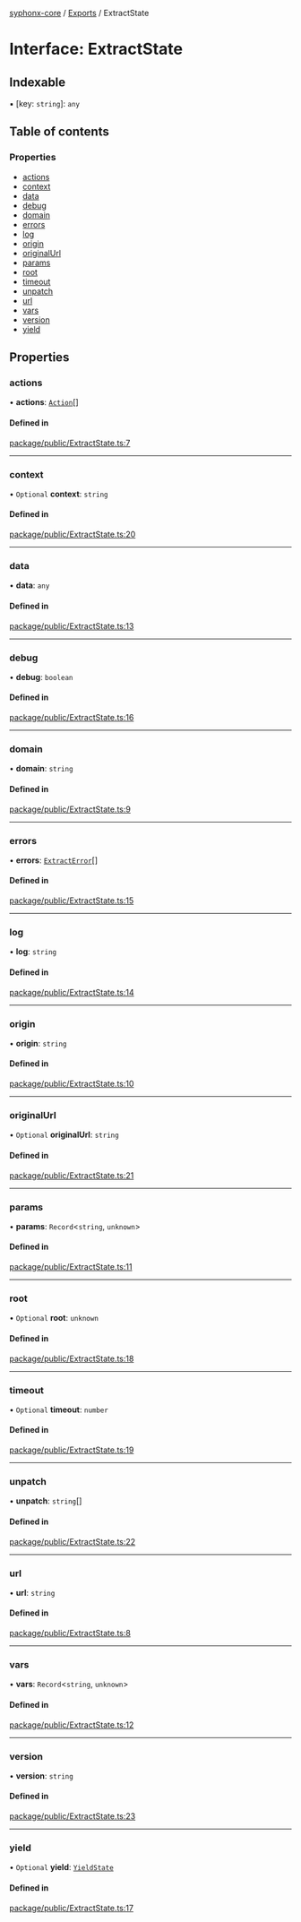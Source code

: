 [syphonx-core](../README.md) / [Exports](../modules.md) / ExtractState

# Interface: ExtractState

## Indexable

▪ [key: `string`]: `any`

## Table of contents

### Properties

- [actions](ExtractState.md#actions)
- [context](ExtractState.md#context)
- [data](ExtractState.md#data)
- [debug](ExtractState.md#debug)
- [domain](ExtractState.md#domain)
- [errors](ExtractState.md#errors)
- [log](ExtractState.md#log)
- [origin](ExtractState.md#origin)
- [originalUrl](ExtractState.md#originalurl)
- [params](ExtractState.md#params)
- [root](ExtractState.md#root)
- [timeout](ExtractState.md#timeout)
- [unpatch](ExtractState.md#unpatch)
- [url](ExtractState.md#url)
- [vars](ExtractState.md#vars)
- [version](ExtractState.md#version)
- [yield](ExtractState.md#yield)

## Properties

### actions

• **actions**: [`Action`](../modules.md#action)[]

#### Defined in

[package/public/ExtractState.ts:7](https://github.com/dtempx/syphonx-core/blob/4b1bb7c/package/public/ExtractState.ts#L7)

___

### context

• `Optional` **context**: `string`

#### Defined in

[package/public/ExtractState.ts:20](https://github.com/dtempx/syphonx-core/blob/4b1bb7c/package/public/ExtractState.ts#L20)

___

### data

• **data**: `any`

#### Defined in

[package/public/ExtractState.ts:13](https://github.com/dtempx/syphonx-core/blob/4b1bb7c/package/public/ExtractState.ts#L13)

___

### debug

• **debug**: `boolean`

#### Defined in

[package/public/ExtractState.ts:16](https://github.com/dtempx/syphonx-core/blob/4b1bb7c/package/public/ExtractState.ts#L16)

___

### domain

• **domain**: `string`

#### Defined in

[package/public/ExtractState.ts:9](https://github.com/dtempx/syphonx-core/blob/4b1bb7c/package/public/ExtractState.ts#L9)

___

### errors

• **errors**: [`ExtractError`](ExtractError.md)[]

#### Defined in

[package/public/ExtractState.ts:15](https://github.com/dtempx/syphonx-core/blob/4b1bb7c/package/public/ExtractState.ts#L15)

___

### log

• **log**: `string`

#### Defined in

[package/public/ExtractState.ts:14](https://github.com/dtempx/syphonx-core/blob/4b1bb7c/package/public/ExtractState.ts#L14)

___

### origin

• **origin**: `string`

#### Defined in

[package/public/ExtractState.ts:10](https://github.com/dtempx/syphonx-core/blob/4b1bb7c/package/public/ExtractState.ts#L10)

___

### originalUrl

• `Optional` **originalUrl**: `string`

#### Defined in

[package/public/ExtractState.ts:21](https://github.com/dtempx/syphonx-core/blob/4b1bb7c/package/public/ExtractState.ts#L21)

___

### params

• **params**: `Record`\<`string`, `unknown`\>

#### Defined in

[package/public/ExtractState.ts:11](https://github.com/dtempx/syphonx-core/blob/4b1bb7c/package/public/ExtractState.ts#L11)

___

### root

• `Optional` **root**: `unknown`

#### Defined in

[package/public/ExtractState.ts:18](https://github.com/dtempx/syphonx-core/blob/4b1bb7c/package/public/ExtractState.ts#L18)

___

### timeout

• `Optional` **timeout**: `number`

#### Defined in

[package/public/ExtractState.ts:19](https://github.com/dtempx/syphonx-core/blob/4b1bb7c/package/public/ExtractState.ts#L19)

___

### unpatch

• **unpatch**: `string`[]

#### Defined in

[package/public/ExtractState.ts:22](https://github.com/dtempx/syphonx-core/blob/4b1bb7c/package/public/ExtractState.ts#L22)

___

### url

• **url**: `string`

#### Defined in

[package/public/ExtractState.ts:8](https://github.com/dtempx/syphonx-core/blob/4b1bb7c/package/public/ExtractState.ts#L8)

___

### vars

• **vars**: `Record`\<`string`, `unknown`\>

#### Defined in

[package/public/ExtractState.ts:12](https://github.com/dtempx/syphonx-core/blob/4b1bb7c/package/public/ExtractState.ts#L12)

___

### version

• **version**: `string`

#### Defined in

[package/public/ExtractState.ts:23](https://github.com/dtempx/syphonx-core/blob/4b1bb7c/package/public/ExtractState.ts#L23)

___

### yield

• `Optional` **yield**: [`YieldState`](YieldState.md)

#### Defined in

[package/public/ExtractState.ts:17](https://github.com/dtempx/syphonx-core/blob/4b1bb7c/package/public/ExtractState.ts#L17)
